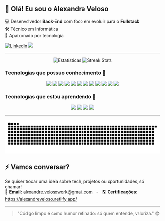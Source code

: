 <h2>🖖 Olá! Eu sou o Alexandre Veloso</h2>

💻 Desenvolvedor **Back-End** com foco em evoluir para o **Fullstack**  
🛠️ Técnico em Informática  
🚀 Apaixonado por tecnologia

[![Linkedin](https://img.shields.io/badge/LinkedIn-0077B5?style=for-the-badge&logo=linkedin&logoColor=white)](https://www.linkedin.com/in/alexandre-veloso-/)
<a href="mailto:alexandre.velosowork@gmail.com">
    <img src="https://img.shields.io/badge/-Gmail-%23333?style=for-the-badge&logo=gmail&logoColor=white" target="_blank">
</a> 

---

<p align="center">
  <img width="41.6%" src="https://github-readme-stats.vercel.app/api?username=alexandre1Work&theme=dark&hide_border=false&include_all_commits=false&count_private=false" alt="Estatísticas" />
  <img <img width="45.4%" src="https://nirzak-streak-stats.vercel.app/?user=alexandre1Work&theme=dark&hide_border=false" alt="Streak Stats" />
</p>


### Tecnologias que possuo conhecimento 🍵
<p align="center">
  <!-- Back-End -->
  <img src="https://img.shields.io/badge/javascript-%23323330.svg?style=for-the-badge&logo=javascript&logoColor=%23F7DF1E" />
  <img src="https://img.shields.io/badge/node.js-6DA55F?style=for-the-badge&logo=node.js&logoColor=white" />
  <img src="https://img.shields.io/badge/express.js-%23404d59.svg?style=for-the-badge&logo=express&logoColor=%2361DAFB" />
  <img src="https://img.shields.io/badge/php-%23777BB4.svg?style=for-the-badge&logo=php&logoColor=white" />
  <img src="https://img.shields.io/badge/c%23-%23239120.svg?style=for-the-badge&logo=csharp&logoColor=white" />

  <!-- Front-End -->
  <img src="https://img.shields.io/badge/css3-%231572B6.svg?style=for-the-badge&logo=css3&logoColor=white" />
  <img src="https://img.shields.io/badge/html5-%23E34F26.svg?style=for-the-badge&logo=html5&logoColor=white" />
  <img src="https://img.shields.io/badge/bootstrap-%238511FA.svg?style=for-the-badge&logo=bootstrap&logoColor=white" />
  <img src="https://img.shields.io/badge/tailwindcss-%2338B2AC.svg?style=for-the-badge&logo=tailwind-css&logoColor=white" />

  <!-- Banco de Dados -->
  <img src="https://img.shields.io/badge/MongoDB-%234ea94b.svg?style=for-the-badge&logo=mongodb&logoColor=white" />
  <img src="https://img.shields.io/badge/mysql-4479A1.svg?style=for-the-badge&logo=mysql&logoColor=white" />
  <img src="https://img.shields.io/badge/postgres-%23316192.svg?style=for-the-badge&logo=postgresql&logoColor=white" />
</p>


### Tecnologias que estou aprendendo 🍵

<p align="center">
  <img src="https://img.shields.io/badge/react-%2320232a.svg?style=for-the-badge&logo=react&logoColor=%2361DAFB" />
  <img src="https://img.shields.io/badge/typescript-%23007ACC.svg?style=for-the-badge&logo=typescript&logoColor=white" />
  <img src="https://img.shields.io/badge/vue.js-%2335495e.svg?style=for-the-badge&logo=vuedotjs&logoColor=%234FC08D" />
  <img src="https://img.shields.io/badge/nestjs-%23E0234E.svg?style=for-the-badge&logo=nestjs&logoColor=white" />
</p>

---

<picture align="center">
  <source media="(prefers-color-scheme: dark)" srcset="https://raw.githubusercontent.com/alexandre1Work/alexandre1Work/output/github-contribution-grid-snake-dark.svg">
  <source media="(prefers-color-scheme: light)" srcset="https://raw.githubusercontent.com/alexandre1Work/alexandre1Work/output/github-contribution-grid-snake-dark.svg">
  <img align="center" alt="github contribution grid snake animation" src="https://raw.githubusercontent.com/alexandre1Work/alexandre1Work/output/github-contribution-grid-snake.svg">
</picture>

## ⚡ Vamos conversar?

Se quiser trocar uma ideia sobre tech, projetos ou oportunidades, só chamar! </br>
📩 **Email:** alexandre.velosowork@gmail.com  &nbsp; - &nbsp; 🌎 **Certificações:** https://alexandreveloso.netlify.app/

---

> "Código limpo é como humor refinado: só quem entende, valoriza." 😎
